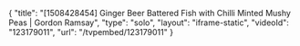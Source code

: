 {
    "title": "[1508428454] Ginger Beer Battered Fish with Chilli Minted Mushy Peas | Gordon Ramsay",
    "type": "solo",
    "layout": "iframe-static",
    "videoId": "123179011",
    "url": "\/tvpembed\/123179011"
}